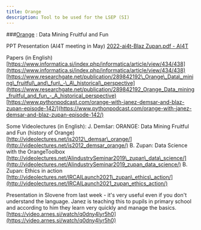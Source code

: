 ```yaml
---
title: Orange 
description: Tool to be used for the LSEP (SI)
---
```




###[Orange](https://orangedatamining.com/) : Data Mining
Fruitful and Fun

PPT Presentation (AI4T meeting in May)
[2022-ai4t-Blaz Zupan.pdf - AI4T](https://3.basecamp.com/3727392/buckets/22492437/uploads/4966762142)

Papers (in English)
[https://www.informatica.si/index.php/informatica/article/view/434/438](https://www.informatica.si/index.php/informatica/article/view/434/438)
[https://www.researchgate.net/publication/289842192\_Orange\_Data\_mining\_fruitful\_and\_fun\_-\_A\_historical\_perspective](https://www.researchgate.net/publication/289842192_Orange_Data_mining_fruitful_and_fun_-_A_historical_perspective)
[https://www.pythonpodcast.com/orange-with-janez-demsar-and-blaz-zupan-episode-142/](https://www.pythonpodcast.com/orange-with-janez-demsar-and-blaz-zupan-episode-142/)

Some Videolectures (in English):
J. Demšar: ORANGE: Data Mining Fruitful and Fun (history of Orange)
[http://videolectures.net/is2012\_demsar\_orange/](http://videolectures.net/is2012_demsar_orange/)
B. Zupan: Data Science with the OrangeToolbox
[http://videolectures.net/AIindustrySeminar2019\_zupan\_data\_science/](http://videolectures.net/AIindustrySeminar2019_zupan_data_science/)
B. Zupan: Ethics in action
[http://videolectures.net/IRCAILaunch2021\_zupan\_ethics\_action/](http://videolectures.net/IRCAILaunch2021_zupan_ethics_action/)

Presentation in Slovene from last week - it's very useful even if you don't understand the language. Janez is teaching this to pupils in primary school and according to him they learn very quickly and manage the basics.
[https://video.arnes.si/watch/q0dny4lyr5h0](https://video.arnes.si/watch/q0dny4lyr5h0)
